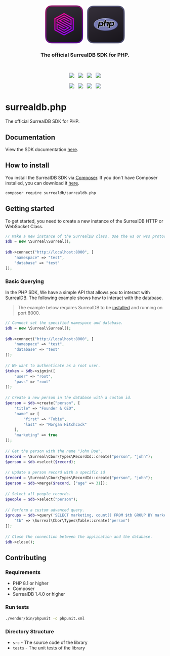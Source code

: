 <br>

<p align="center">
    <img width=120 src="https://raw.githubusercontent.com/surrealdb/icons/main/surreal.svg" />
    &nbsp;
    <img width=120 src="https://raw.githubusercontent.com/surrealdb/icons/main/php.svg" />
</p>

<h3 align="center">The official SurrealDB SDK for PHP.</h3>

<br>

<p align="center">
    <a href="https://github.com/surrealdb/surrealdb.php"><img src="https://img.shields.io/badge/status-beta-ff00bb.svg?style=flat-square"></a>
    &nbsp;
    <a href="https://surrealdb.com/docs/integration/libraries/php"><img src="https://img.shields.io/badge/docs-view-44cc11.svg?style=flat-square"></a>
    &nbsp;
    <a href="https://packagist.org/packages/surrealdb/surrealdb.php"><img src="https://img.shields.io/packagist/v/surrealdb/surrealdb.php?style=flat-square"></a>
    &nbsp;
    <a href="https://packagist.org/packages/surrealdb/surrealdb.php"><img src="https://img.shields.io/packagist/dm/surrealdb/surrealdb.php?style=flat-square"></a>
</p>

<p align="center">
    <a href="https://surrealdb.com/discord"><img src="https://img.shields.io/discord/902568124350599239?label=discord&style=flat-square&color=5a66f6"></a>
    &nbsp;
    <a href="https://twitter.com/surrealdb"><img src="https://img.shields.io/badge/twitter-follow_us-1d9bf0.svg?style=flat-square"></a>
    &nbsp;
    <a href="https://www.linkedin.com/company/surrealdb/"><img src="https://img.shields.io/badge/linkedin-connect_with_us-0a66c2.svg?style=flat-square"></a>
    &nbsp;
    <a href="https://www.youtube.com/channel/UCjf2teVEuYVvvVC-gFZNq6w"><img src="https://img.shields.io/badge/youtube-subscribe-fc1c1c.svg?style=flat-square"></a>
</p>

# surrealdb.php

The official SurrealDB SDK for PHP.

## Documentation

View the SDK documentation [here](https://surrealdb.com/docs/integration/libraries/php).

## How to install

You install the SurrealDB SDK via [Composer](https://getcomposer.org/). If you don't have Composer installed, you can download it [here](https://getcomposer.org/download/).

```sh
composer require surrealdb/surrealdb.php
```

## Getting started

To get started, you need to create a new instance of the SurrealDB HTTP or WebSocket Class.

```php
// Make a new instance of the SurrealDB class. Use the ws or wss protocol for having WebSocket functionality.
$db = new \Surreal\Surreal();

$db->connect("http://localhost:8000", [
    "namespace" => "test",
    "database" => "test"
]);
```

### Basic Querying

In the PHP SDK, We have a simple API that allows you to interact with SurrealDB. The following example shows how to interact with the database.

> The example below requires SurrealDB to be [installed](https://surrealdb.com/install) and running on port 8000.

```php
// Connect set the specified namespace and database.
$db = new \Surreal\Surreal();

$db->connect("http://localhost:8000", [
    "namespace" => "test",
    "database" => "test"
]);

// We want to authenticate as a root user.
$token = $db->signin([
    "user" => "root",
    "pass" => "root"
]);

// Create a new person in the database with a custom id.
$person = $db->create("person", [
    "title" => "Founder & CEO",
    "name" => [
        "first" => "Tobie",
        "last" => "Morgan Hitchcock" 
    ],
    "marketing" => true
]); 

// Get the person with the name "John Doe".
$record = \Surreal\Cbor\Types\RecordId::create("person", "john");
$person = $db->select($record);

// Update a person record with a specific id
$record = \Surreal\Cbor\Types\RecordId::create("person", "john");
$person = $db->merge($record, ["age" => 31]);

// Select all people records.
$people = $db->select("person");  

// Perform a custom advanced query.
$groups = $db->query('SELECT marketing, count() FROM $tb GROUP BY marketing', [
    "tb" => \Surreal\Cbor\Types\Table::create("person")
]);

// Close the connection between the application and the database.
$db->close();
```

## Contributing

### Requirements
- PHP 8.1 or higher
- Composer
- SurrealDB 1.4.0 or higher

### Run tests
```bash
./vendor/bin/phpunit -c phpunit.xml
```

### Directory Structure

- `src` - The source code of the library
- `tests` - The unit tests of the library

